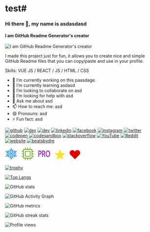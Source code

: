 # test# 

### Hi there 👋, my name is asdasdasd
#### I am GitHub Readme Generator's creator
![I am GitHub Readme Generator's creator](https://arturssmirnovs.github.io/github-profile-readme-generator/images/banner.png)

I made this project just for fun, it allows you to create nice and simple GitHub Readme files that you can copy/paste and use in your profile.

Skills: VUE JS / REACT / JS / HTML / CSS

- 🔭 I’m currently working on this paasdage. 
- 🌱 I’m currently learning asdasd 
- 👯 I’m looking to collaborate on asd 
- 🤔 I’m looking for help with asd 
- 💬 Ask me about asd 
- 📫 How to reach me: asd 
- 😄 Pronouns: asd 
- ⚡ Fun fact: asd 


[<img src='https://cdn.jsdelivr.net/npm/simple-icons@3.0.1/icons/github.svg' alt='github' height='40'>](https://github.com/asd)  [<img src='https://cdn.jsdelivr.net/npm/simple-icons@3.0.1/icons/dev-dot-to.svg' alt='dev' height='40'>](https://dev.to/asd)  [<img src='https://cdn.jsdelivr.net/npm/simple-icons@3.0.1/icons/hashnode.svg' alt='dev' height='40'>](asd)  [<img src='https://cdn.jsdelivr.net/npm/simple-icons@3.0.1/icons/linkedin.svg' alt='linkedin' height='40'>](https://www.linkedin.com/in/asd/)  [<img src='https://cdn.jsdelivr.net/npm/simple-icons@3.0.1/icons/facebook.svg' alt='facebook' height='40'>](https://www.facebook.com/asd)  [<img src='https://cdn.jsdelivr.net/npm/simple-icons@3.0.1/icons/instagram.svg' alt='instagram' height='40'>](https://www.instagram.com/asd/)  [<img src='https://cdn.jsdelivr.net/npm/simple-icons@3.0.1/icons/twitter.svg' alt='twitter' height='40'>](https://twitter.com/asd)  [<img src='https://cdn.jsdelivr.net/npm/simple-icons@3.0.1/icons/codepen.svg' alt='codepen' height='40'>](https://codepen.io/asd)  [<img src='https://cdn.jsdelivr.net/npm/simple-icons@3.0.1/icons/codesandbox.svg' alt='codesandbox' height='40'>](https://codesandbox.io/u/asd)  [<img src='https://cdn.jsdelivr.net/npm/simple-icons@3.0.1/icons/stackoverflow.svg' alt='stackoverflow' height='40'>](https://stackoverflow.com/users/asd)  [<img src='https://cdn.jsdelivr.net/npm/simple-icons@3.0.1/icons/youtube.svg' alt='YouTube' height='40'>](https://www.youtube.com/channel/asd)  [<img src='https://cdn.jsdelivr.net/npm/simple-icons@3.0.1/icons/reddit.svg' alt='Reddit' height='40'>](https://www.reddit.com/user/asd)  [<img src='https://cdn.jsdelivr.net/npm/simple-icons@3.0.1/icons/icloud.svg' alt='website' height='40'>](asd)  [<img src='https://cdn.jsdelivr.net/npm/simple-icons@3.0.1/icons/beatsbydre.svg' alt='beatsbydre' height='40'>](asdsd)  

<a href='https://archiveprogram.github.com/'><img src='https://raw.githubusercontent.com/acervenky/animated-github-badges/master/assets/acbadge.gif' width='40' height='40'></a> <a href='https://docs.github.com/en/developers'><img src='https://raw.githubusercontent.com/acervenky/animated-github-badges/master/assets/devbadge.gif' width='40' height='40'></a> <a href='https://github.com/pricing'><img src='https://raw.githubusercontent.com/acervenky/animated-github-badges/master/assets/pro.gif' width='40' height='40'></a> <a href='https://stars.github.com/'><img src='https://raw.githubusercontent.com/acervenky/animated-github-badges/master/assets/starbadge.gif' width='35' height='35'></a> <a href='https://docs.github.com/en/github/supporting-the-open-source-community-with-github-sponsors'><img src='https://raw.githubusercontent.com/acervenky/animated-github-badges/master/assets/sponsorbadge.gif' width='35' height='35'></a> 

[![trophy](https://github-profile-trophy.vercel.app/?username=asd)](https://github.com/ryo-ma/github-profile-trophy)

[![Top Langs](https://github-readme-stats.vercel.app/api/top-langs/?username=asd)](https://github.com/anuraghazra/github-readme-stats)

![GitHub stats](https://github-readme-stats.vercel.app/api?username=asd&show_icons=true)  

![GitHub Activity Graph](https://activity-graph.herokuapp.com/graph?username=asd)  

![GitHub metrics](https://metrics.lecoq.io/asd)  

![GitHub streak stats](https://github-readme-streak-stats.herokuapp.com/?user=asd)  

![Profile views](https://gpvc.arturio.dev/asd)  

